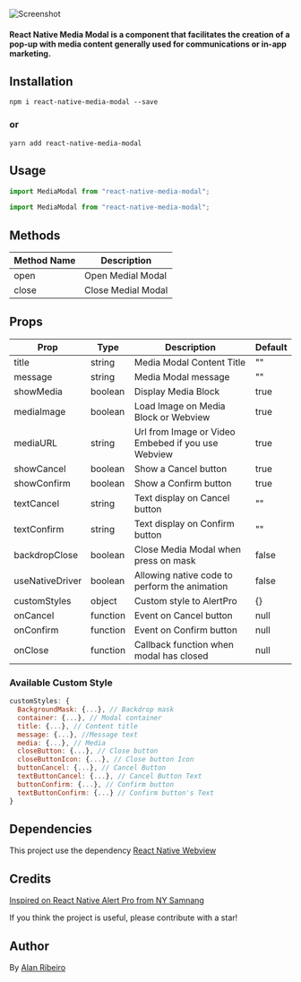 ![Screenshot](https://github.com/zapcriativo/react-native-media-modal/blob/main/screenshots/rn_media_modal.png?raw=true)

#### React Native Media Modal is a component that facilitates the creation of a pop-up with media content generally used for communications or in-app marketing.

## Installation

```
npm i react-native-media-modal --save
```
### or

```
yarn add react-native-media-modal
```
## Usage

```jsx
import MediaModal from "react-native-media-modal";
```
```jsx
import MediaModal from "react-native-media-modal";
```

## Methods

| Method Name | Description        |
| ----------- | ------------------ |
| open        | Open Medial Modal  |
| close       | Close Medial Modal |

## Props

| Prop             | Type     | Description                                              | Default                    |
| ---------------- | -------- | -------------------------------------------------------- | -------------------------- |
| title            | string   | Media Modal Content Title                                | ""                         |
| message          | string   | Media Modal message                                      | ""                         |
| showMedia        | boolean  | Display Media Block                                      | true                       |
| mediaImage       | boolean  | Load Image on Media Block or Webview                     | true                       |
| mediaURL         | string   | Url from Image or Video Embebed if you use Webview       | true                       |
| showCancel       | boolean  | Show a Cancel button                                     | true                       |
| showConfirm      | boolean  | Show a Confirm button                                    | true                       |
| textCancel       | string   | Text display on Cancel button                            | ""                         |
| textConfirm      | string   | Text display on Confirm button                           | ""                         |
| backdropClose    | boolean  | Close Media Modal when press on mask                     | false                      |
| useNativeDriver  | boolean  | Allowing native code to perform the animation            | false                      |
| customStyles     | object   | Custom style to AlertPro                                 | {}                         |
| onCancel         | function | Event on Cancel button                                   | null                       |
| onConfirm        | function | Event on Confirm button                                  | null                       |
| onClose          | function | Callback function when modal has closed                  | null                       |

### Available Custom Style

```jsx
customStyles: {
  BackgroundMask: {...}, // Backdrop mask 
  container: {...}, // Modal container 
  title: {...}, // Content title
  message: {...}, //Message text
  media: {...}, // Media 
  closeButton: {...}, // Close button
  closeButtonIcon: {...}, // Close button Icon
  buttonCancel: {...}, // Cancel Button
  textButtonCancel: {...}, // Cancel Button Text
  buttonConfirm: {...}, // Confirm button
  textButtonConfirm: {...} // Confirm button's Text
}
```
## Dependencies 
This project use the dependency [React Native Webview](https://github.com/react-native-webview/react-native-webview "React Native Webview")

## Credits 
[Inspired on React Native Alert Pro from NY Samnang](https://github.com/nysamnang/react-native-alert-pro "Inspired on React Native Alert Pro from NY Samnang")

If you think the project is useful, please contribute with a star!

## Author
By [Alan Ribeiro](https://github.com/zapcriativo "Alan Ribeiro")

